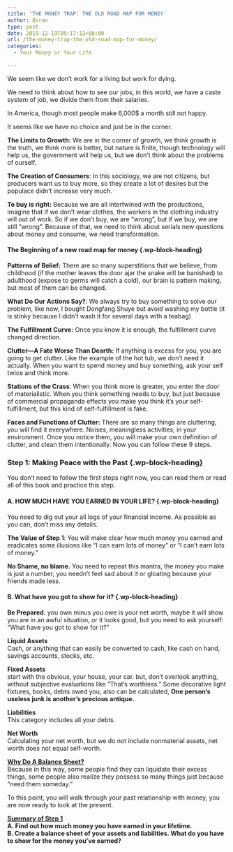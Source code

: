 ```yaml
---
title: 'THE MONEY TRAP: THE OLD ROAD MAP FOR MONEY'
author: Qiran
type: post
date: 2019-12-13T09:17:12+00:00
url: /the-money-trap-the-old-road-map-for-money/
categories:
  - Your Money or Your Life

---
```

We seem like we don&#8217;t work for a living but work for dying.

We need to think about how to see our jobs, in this world, we have a caste system of job, we divide them from their salaries. 

In America, though most people make 6,000$ a month still not happy.

It seems like we have no choice and just be in the corner.

**The Limits to Growth:** We are in the corner of growth, we think growth is the truth, we think more is better, but nature is finite, though technology will help us, the government will help us, but we don&#8217;t think about the problems of ourself.

**The Creation of Consumers**: In this sociology, we are not citizens, but producers want us to buy more, so they create a lot of desires but the populace didn&#8217;t increase very much. 

**To buy is right:** Because we are all intertwined with the productions, imagine that if we don&#8217;t wear clothes, the workers in the clothing industry will out of work. So if we don&#8217;t buy, we are &#8220;wrong&#8221;, but if we buy, we are still &#8220;wrong&#8221;. Because of that, we need to think about serials new questions about money and consume, we need transformation.

#### The Beginning of a new road map for money {.wp-block-heading}

**Patterns of Belief:** There are so many superstitions that we believe, from childhood (if the mother leaves the door ajar the snake will be banished) to adulthood (expose to germs will catch a cold), our brain is pattern making, but most of them can be changed.

**What Do Our Actions Say?**: We always try to buy something to solve our problem, like now, I bought Dongfang Shuye but avoid washing my bottle (it is stinky because I didn&#8217;t wash it for several days with a teabag)

**The Fulfillment Curve:** Once you know it is enough, the fulfillment curve changed direction.

**Clutter—A Fate Worse Than Dearth:** If anything is excess for you, you are going to get clutter. Like the example of the hot tub, we don&#8217;t need it actually. When you want to spend money and buy something, ask your self twice and think more.

**Stations of the Crass**: When you think more is greater, you enter the door of materialistic. When you think something needs to buy, but just because of commercial propaganda effects you make you think it&#8217;s your self-fulfillment, but this kind of self-fulfillment is fake.

**Faces and Functions of Clutter:** There are so many things are cluttering, you will find it everywhere. Noises, meaningless activities, in your environment. Once you notice them, you will make your own definition of clutter, and clean them intentionally. Now you can follow these 9 steps.

### Step 1: Making Peace with the Past {.wp-block-heading}

You don&#8217;t need to follow the first steps right now, you can read them or read all of this book and practice this step.

#### A. HOW MUCH HAVE YOU EARNED IN YOUR LIFE? {.wp-block-heading}

You need to dig out your all logs of your financial income. As possible as you can, don&#8217;t miss any details.

**The Value of Step 1**: You will make clear how much money you earned and eradicates some illusions like &#8220;I can earn lots of money&#8221; or &#8220;I can&#8217;t earn lots of money.&#8221;

**No Shame, no blame.** You need to repeat this mantra, the money you make is just a number, you needn&#8217;t feel sad about it or gloating because your friends made less.

#### B. What have you got to show for it? {.wp-block-heading}

**Be Prepared.** you own minus you owe is your net worth, maybe it will show you are in an awful situation, or it looks good, but you need to ask yourself: &#8220;What have you got to show for it?&#8221;

**Liquid Assets**  
Cash, or anything that can easily be converted to cash, like cash on hand, savings accounts, stocks, etc.

**Fixed Assets**  
start with the obvious, your house, your car. but, don&#8217;t overlook anything, without subjective evaluations like &#8220;That&#8217;s worthless.&#8221; Some decorative light fixtures, books, debts owed you, also can be calculated, **One person&#8217;s useless junk is another&#8217;s precious antique.**

**Liabilities**  
This category includes all your debts.

**Net Worth**  
Calculating your net worth, but we do not include nonmaterial assets, net worth does not equal self-worth.

<span style="text-decoration: underline;"><strong>Why Do A Balance Sheet?</strong></span>  
Because in this way, some people find they can liquidate their excess things, some people also realize they possess so many things just because &#8220;need them someday.&#8221;

To this point, you will walk through your past relationship with money, you are now ready to look at the present.

**<span style="text-decoration: underline;">Summary of Step 1</span>**  
**A. Find out how much money you have earned in your lifetime.  
B. Create a balance sheet of your assets and liabilities. What do you have to show for the money you&#8217;ve earned?**
